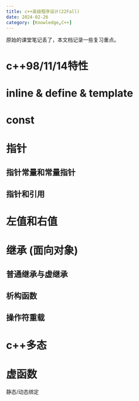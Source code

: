 ```yaml
---
title: c++高级程序设计(22Fall)
date: 2024-02-26
category: [Knowledge,C++]
---
```


原始的课堂笔记丢了，本文档记录一些复习重点。

# c++98/11/14特性

# inline & define & template

# const

# 指针

## 指针常量和常量指针

## 指针和引用

# 左值和右值

# 继承 (面向对象)

## 普通继承与虚继承

## 析构函数

## 操作符重载

# c++多态

# 虚函数
静态/动态绑定